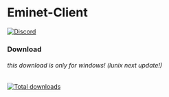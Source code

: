 # Eminet-Client
[![Discord](https://img.shields.io/discord/1054358106215297074?label=Discord&color=blue)](https://discord.gg/r2D6y84pkF)

### Download 
###### this download is only for windows! (lunix next update!)
[![Total downloads](https://img.shields.io/github/downloads/rudyoriginal/sex/total?color=limegreen&label=Downloads)](https://github.com/Da7-dev/Eminet-Client/releases/download/Beta/EminetClient-setup-win.exe)


